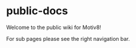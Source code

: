# public-docs
Welcome to the public wiki for Motiv8!

For sub pages please see the right navigation bar.
